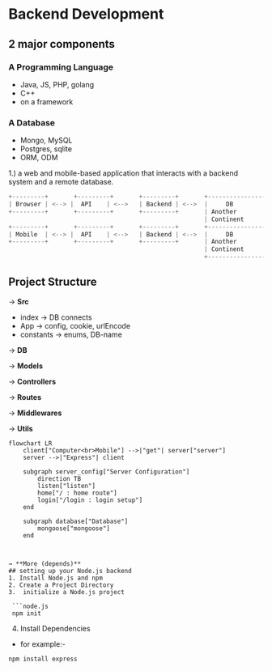 # Backend Development

## 2 major components

### A Programming Language
- Java, JS, PHP, golang
- C++
- on a framework

### A Database
- Mongo, MySQL
- Postgres, sqlite
- ORM, ODM

1.) a web and mobile-based application that interacts with a backend system and a remote database.
```node.js
+---------+       +---------+       +---------+       +----------------+
| Browser | <--> |  API    | <-->   | Backend | <-->  |     DB         |
+---------+       +---------+       +---------+       | Another        |
                                                      | Continent      |
+---------+       +---------+       +---------+       +----------------+
| Mobile  | <--> |  API    | <-->   | Backend | <-->  |     DB         |
+---------+       +---------+       +---------+       | Another        |
                                                      | Continent      |
                                                      +----------------+
```
## Project Structure

→ **Src**
  * index
    → DB connects
  * App
    → config, cookie, urlEncode
  * constants
    → enums, DB-name

→ **DB**

→ **Models**

→ **Controllers**

→ **Routes**

→ **Middlewares**

→ **Utils**

```mermaid
flowchart LR
    client["Computer<br>Mobile"] -->|"get"| server["server"]
    server -->|"Express"| client
    
    subgraph server_config["Server Configuration"]
        direction TB
        listen["listen"]
        home["/ : home route"]
        login["/login : login setup"]
    end
    
    subgraph database["Database"]
        mongoose["mongoose"]
    end


    
→ **More (depends)**
## setting up your Node.js backend
1. Install Node.js and npm
2. Create a Project Directory
3.  initialize a Node.js project
   
 ```node.js
 npm init
 ```
4. Install Dependencies
- for example:- 
```node.js
npm install express
```

